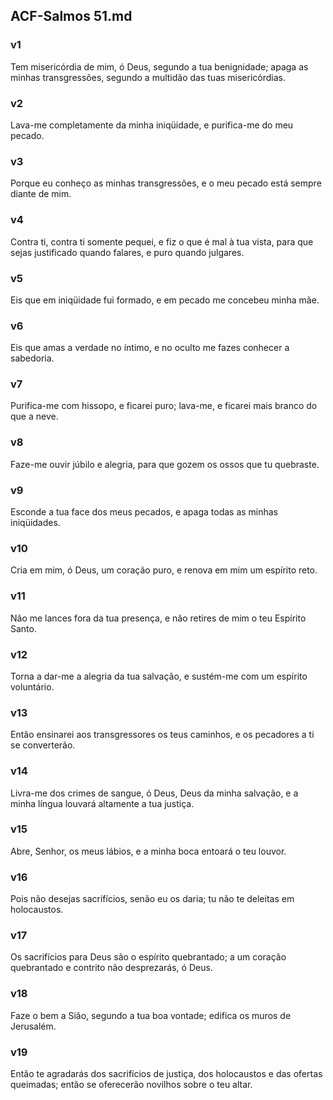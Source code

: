 ## ACF-Salmos 51.md
### v1
 Tem misericórdia de mim, ó Deus, segundo a tua benignidade; apaga as minhas transgressões, segundo a multidão das tuas misericórdias.
### v2
 Lava-me completamente da minha iniqüidade, e purifica-me do meu pecado.
### v3
 Porque eu conheço as minhas transgressões, e o meu pecado está sempre diante de mim.
### v4
 Contra ti, contra ti somente pequei, e fiz o que é mal à tua vista, para que sejas justificado quando falares, e puro quando julgares.
### v5
 Eis que em iniqüidade fui formado, e em pecado me concebeu minha mãe.
### v6
 Eis que amas a verdade no íntimo, e no oculto me fazes conhecer a sabedoria.
### v7
 Purifica-me com hissopo, e ficarei puro; lava-me, e ficarei mais branco do que a neve.
### v8
 Faze-me ouvir júbilo e alegria, para que gozem os ossos que tu quebraste.
### v9
 Esconde a tua face dos meus pecados, e apaga todas as minhas iniqüidades.
### v10
 Cria em mim, ó Deus, um coração puro, e renova em mim um espírito reto.
### v11
 Não me lances fora da tua presença, e não retires de mim o teu Espírito Santo.
### v12
 Torna a dar-me a alegria da tua salvação, e sustém-me com um espírito voluntário.
### v13
 Então ensinarei aos transgressores os teus caminhos, e os pecadores a ti se converterão.
### v14
 Livra-me dos crimes de sangue, ó Deus, Deus da minha salvação, e a minha língua louvará altamente a tua justiça.
### v15
 Abre, Senhor, os meus lábios, e a minha boca entoará o teu louvor.
### v16
 Pois não desejas sacrifícios, senão eu os daria; tu não te deleitas em holocaustos.
### v17
 Os sacrifícios para Deus são o espírito quebrantado; a um coração quebrantado e contrito não desprezarás, ó Deus.
### v18
 Faze o bem a Sião, segundo a tua boa vontade; edifica os muros de Jerusalém.
### v19
 Então te agradarás dos sacrifícios de justiça, dos holocaustos e das ofertas queimadas; então se oferecerão novilhos sobre o teu altar.
